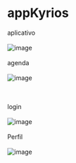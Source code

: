 # appKyrios
aplicativo <br /><br />
![image](https://user-images.githubusercontent.com/6932511/181656744-16307997-696c-4082-9ebe-d092a6c40daf.png)
<br /><br />agenda<br /><br />
![image](https://user-images.githubusercontent.com/6932511/181656821-2fe98a3b-72c6-4cf0-8df8-fd95a896ff2d.png)

<br /><br />login<br /><br />
![image](https://user-images.githubusercontent.com/6932511/181657090-e948bc75-48c6-4dcb-813c-2f311f345290.png)
<br /><br />Perfil<br /><br />
![image](https://user-images.githubusercontent.com/6932511/181657118-f79cbba9-fd4c-4fcc-9968-59a17213e2f4.png)
